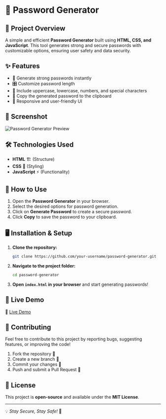 # 🔐 Password Generator

## 🚀 Project Overview
A simple and efficient **Password Generator** built using **HTML, CSS, and JavaScript**. This tool generates strong and secure passwords with customizable options, ensuring user safety and data security.

## ✨ Features
- 🔢 Generate strong passwords instantly
- 🎛️ Customize password length
- 🔡 Include uppercase, lowercase, numbers, and special characters
- 🔄 Copy the generated password to the clipboard
- 🎨 Responsive and user-friendly UI

## 📸 Screenshot
![Password Generator Preview](https://github.com/user-attachments/assets/6ea14cac-e516-4fcf-9f48-14e8b510cea9)



## 🛠️ Technologies Used
- **HTML** 🏗️ (Structure)
- **CSS** 🎨 (Styling)
- **JavaScript** ⚡ (Functionality)

## 📜 How to Use
1. Open the **Password Generator** in your browser.
2. Select the desired options for password generation.
3. Click on **Generate Password** to create a secure password.
4. Click **Copy** to save the password to your clipboard.

## 🖥️ Installation & Setup
1. **Clone the repository:**
   ```bash
   git clone https://github.com/your-username/password-generator.git
   ```
2. **Navigate to the project folder:**
   ```bash
   cd password-generator
   ```
3. **Open `index.html` in your browser** and start generating passwords!

## 🚀 Live Demo
🔗 [Live Demo](https://vercel.com/sais-projects-5b771bd5/password-gen)

## 🤝 Contributing
Feel free to contribute to this project by reporting bugs, suggesting features, or improving the code!
1. Fork the repository 🍴
2. Create a new branch 🌿
3. Commit your changes 📌
4. Push and submit a Pull Request 🚀

## 📜 License
This project is **open-source** and available under the **MIT License**.

---
💡 *Stay Secure, Stay Safe!* 🔐

